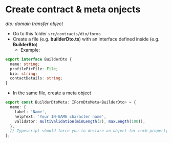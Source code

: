 # Create contract & meta onjects

_dto: domain transfer object_

- Go to this folder `src/contracts/dto/forms`
- Create a file (e.g. **builderDto.ts**) with an interface defined inside (e.g. **BuilderBto**)
  - Example:

```ts
export interface BuilderDto {
  name: string;
  profilePicFile: File;
  bio: string;
  contactDetails: string;
}
```

- In the same file, create a meta object

```ts
export const BuilderDtoMeta: IFormDtoMeta<BuilderDto> = {
  name: {
    label: 'Name',
    helpText: 'Your IN-GAME character name',
    validator: multiValidation(minLength(2), maxLength(100)),
  },
  // Typescript should force you to declare an object for each property in the dto.
};
```

